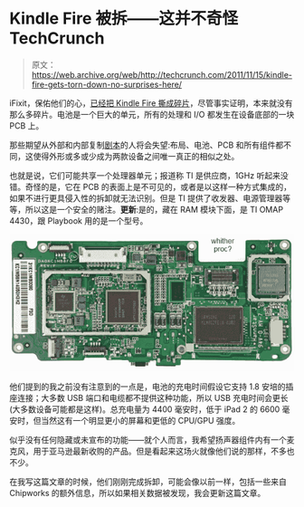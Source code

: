 # Kindle Fire 被拆——这并不奇怪 TechCrunch

> 原文：<https://web.archive.org/web/http://techcrunch.com/2011/11/15/kindle-fire-gets-torn-down-no-surprises-here/>

iFixit，保佑他们的心，[已经把 Kindle Fire 撕成碎片](https://web.archive.org/web/20230205005915/http://www.ifixit.com/Teardown/Amazon-Kindle-Fire-Teardown/7099/1)，尽管事实证明，本来就没有那么多碎片。电池是一个巨大的单元，所有的处理和 I/O 都发生在设备底部的一块 PCB 上。

那些期望从外部和内部复制[剧本](https://web.archive.org/web/20230205005915/https://techcrunch.com/tag/playbook/)的人将会失望:布局、电池、PCB 和所有组件都不同，这使得外形或多或少成为两款设备之间唯一真正的相似之处。

也就是说，它们可能共享一个处理器单元；报道称 TI 是供应商，1GHz 听起来没错。奇怪的是，它在 PCB 的表面上是不可见的，或者是以这样一种方式集成的，如果不进行更具侵入性的拆卸就无法识别。但是 TI 提供了收发器、电源管理器等等，所以这是一个安全的赌注。**更新**:是的，藏在 RAM 模块下面，是 TI OMAP 4430，跟 Playbook 用的是一个型号。

![](img/4b1e937f9dce60345f1d0f737281fa73.png "kindleboard")

他们提到的我之前没有注意到的一点是，电池的充电时间假设它支持 1.8 安培的插座连接；大多数 USB 端口和电缆都不提供这种功能，所以 USB 充电时间会更长(大多数设备可能都是这样)。总充电量为 4400 毫安时，低于 iPad 2 的 6600 毫安时，但当然这有一个明显更小的屏幕和更低的 CPU/GPU 强度。

似乎没有任何隐藏或未宣布的功能——就个人而言，我希望扬声器组件内有一个麦克风，用于亚马逊最新收购的产品。但是看起来这场火就像他们说的那样，不多也不少。

在我写这篇文章的时候，他们刚刚完成拆卸，可能会像以前一样，包括一些来自 Chipworks 的额外信息，所以如果相关数据被发现，我会更新这篇文章。